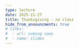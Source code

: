 ```yaml
---
type: lecture
date: 2025-11-27
title: Thanksgiving - no class
hide_from_announcments: true
# links: 
#  - url: coming soon
#  - name: slides
---
```

<!-- **Suggested Readings:** -->
<!-- - [Readings 1](coming_soon) -->
<!-- - [Readings 2](coming_soon) -->

